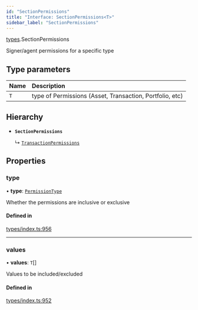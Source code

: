 ```yaml
---
id: "SectionPermissions"
title: "Interface: SectionPermissions<T>"
sidebar_label: "SectionPermissions"
---
```


[types](../../../modules/Types/Types.md).SectionPermissions

Signer/agent permissions for a specific type

## Type parameters

| Name | Description |
| :------ | :------ |
| `T` | type of Permissions (Asset, Transaction, Portfolio, etc) |

## Hierarchy

- **`SectionPermissions`**

  ↳ [`TransactionPermissions`](../TransactionPermissions/TransactionPermissions.md)

## Properties

### type

• **type**: [`PermissionType`](../../../enums/Types/PermissionType/PermissionType.md)

Whether the permissions are inclusive or exclusive

#### Defined in

[types/index.ts:956](https://github.com/PolymeshAssociation/polymesh-sdk/blob/2d3ac2aea/src/types/index.ts#L956)

___

### values

• **values**: `T`[]

Values to be included/excluded

#### Defined in

[types/index.ts:952](https://github.com/PolymeshAssociation/polymesh-sdk/blob/2d3ac2aea/src/types/index.ts#L952)
